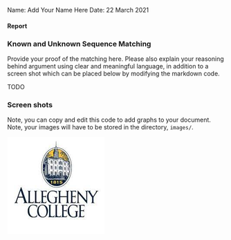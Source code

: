 Name: Add Your Name Here
Date: 22 March 2021


#### Report

### Known and Unknown Sequence Matching
Provide your proof of the matching here. Please also explain your reasoning behind argument using clear and meaningful language, in addition to a screen shot which can be placed below by modifying the markdown code.

TODO



### Screen shots
Note, you can copy and edit this code to add graphs to your document. Note, your images will have to be stored in the directory, `images/`.

![Screenshot](images/ac.jpg)
